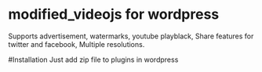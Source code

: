 # modified_videojs for wordpress
Supports advertisement, watermarks, youtube playblack, Share features for twitter and facebook, Multiple resolutions. 


#Installation
Just add zip file to plugins in wordpress
